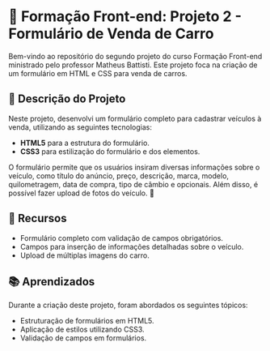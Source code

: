 # 🚗 Formação Front-end: Projeto 2 - Formulário de Venda de Carro

Bem-vindo ao repositório do segundo projeto do curso Formação Front-end ministrado pelo professor Matheus Battisti. Este projeto foca na criação de um formulário em HTML e CSS para venda de carros. 

## 📄 Descrição do Projeto

Neste projeto, desenvolvi um formulário completo para cadastrar veículos à venda, utilizando as seguintes tecnologias:

- **HTML5** para a estrutura do formulário.
- **CSS3** para estilização do formulário e dos elementos.

O formulário permite que os usuários insiram diversas informações sobre o veículo, como título do anúncio, preço, descrição, marca, modelo, quilometragem, data de compra, tipo de câmbio e opcionais. Além disso, é possível fazer upload de fotos do veículo. 📸

## 🌟 Recursos

- Formulário completo com validação de campos obrigatórios.
- Campos para inserção de informações detalhadas sobre o veículo.
- Upload de múltiplas imagens do carro.

## 📚 Aprendizados

Durante a criação deste projeto, foram abordados os seguintes tópicos:

- Estruturação de formulários em HTML5.
- Aplicação de estilos utilizando CSS3.
- Validação de campos em formulários.
